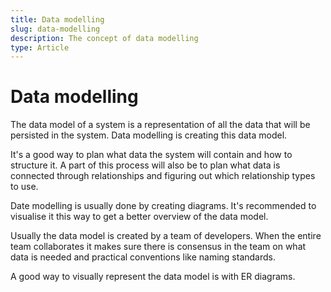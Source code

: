 ```yaml
---
title: Data modelling
slug: data-modelling
description: The concept of data modelling
type: Article
---
```


# Data modelling

The data model of a system is a representation of all the data that will be persisted in the system. Data modelling is creating this data model.

It's a good way to plan what data the system will contain and how to structure it. A part of this process will also be to plan what data is connected through relationships and figuring out which relationship types to use.

Date modelling is usually done by creating diagrams. It's recommended to visualise it this way to get a better overview of the data model.

Usually the data model is created by a team of developers. When the entire team collaborates it makes sure there is consensus in the team on what data is needed and practical conventions like naming standards.

A good way to visually represent the data model is with ER diagrams.
